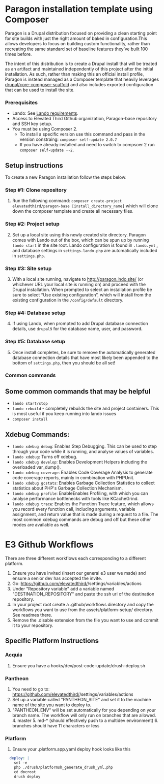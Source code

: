 # Paragon installation template using Composer

Paragon is a Drupal distribution focused on providing a clean starting point for site builds with just the right amount of baked in configuration.This allows developers to focus on building custom functionality, rather than recreating the same standard set of baseline features they’ve built 100 times before.

The intent of this distribution is to create a Drupal install that will be treated as an artifact and maintained independently of this project after the initial installation. As such, rather than making this an official install profile, Paragon is instead managed as a Composer template that heavily leverages [drupal/core-composer-scaffold](https://github.com/drupal/core-composer-scaffold) and also includes exported configuration that can be used to install the site.

### Prerequisites
- Lando: See [Lando requirements](https://docs.lando.dev/basics/installation.html).
- Access to Elevated Third Github organization, Paragon-base repository and SSH key setup.
- You must be using Composer 2.
  - To install a specific version use this command and pass in the version constraing: `composer self-update 2.0.7` 
  - If you have already installed and need to switch to compsoer 2 run `composer self-update --2`.

## Setup instructions

To create a new Paragon installation follow the steps below:

### Step #1: Clone repository
1. Run the following command:  `composer create-project elevatedthird/paragon-base [install_directory_name]` which will clone down the composer template and create all necessary files.

### Step #2: Project setup
2. Set up a local site using this newly created site directory. Paragon comes with Lando out of the box, which can be spun up by running `lando start` in the site root. Lando configuration is found in `.lando.yml` , and database settings in `settings.lando.php` are automatically included in `settings.php`.

### Step #3: Site setup
3. With a local site running, navigate to http://paragon.lndo.site/ (or whichever URL your local site is running on) and proceed with the Drupal installation. When prompted to select an installation profile be sure to select “Use existing configuration”, which will install from the existing configuration in the  `/config/default` directory.

### Step #4: Database setup
4. If using Lando, when prompted to add Drupal database connection details, use `drupal9` for the database name, user, and password.

### Step #5: Database setup
5. Once install completes, be sure to remove the automatically generated database connection details that have most likely been appended to the bottom of `settings.php`, then you should be all set!


### Common commands
## Some common commands that may be helpful
  - `lando start/stop`
  - `lando rebuild` - completely rebuilds the site and project containers. This is most useful if you keep running into lando issues
  - `composer install`

## Xdebug Commands:
  - `lando xdebug debug`: Enables Step Debugging. This can be used to step through your code while it is running, and analyse values of variables.
  - `lando xdebug`: Turns off xdebug.
  - `lando xdebug develop`: Enables Development Helpers including the overloaded var_dump().
  - `lando xdebug coverage`: Enables Code Coverage Analysis to generate code coverage reports, mainly in combination with PHPUnit.
  - `lando xdebug gcstats`: Enables Garbage Collection Statistics to collect statistics about PHP's Garbage Collection Mechanism.
  - `lando xdebug profile`: EnableEnables Profiling, with which you can analyse performance bottlenecks with tools like KCacheGrind.
  - `lando xdebug trace`: Enables the Function Trace feature, which allows you record every function call, including arguments, variable assignment, and return value that is made during a request to a file.
The most common xdebug commands are debug and off but these other modes are available as well.

# E3 Github Workflows
There are three different workflows each corresponding to a different platform.
1. Ensure you have invited (insert our general e3 user we made) and ensure a senior dev has accepted the invite.
2. Go: https://github.com/elevatedthird/<repo-name>/settings/variables/actions
3. Under "Repository variable" add a variable named "DESTINATION_REPOSITORY" and paste the ssh url of the destination repository.
4. In your project root create a .github/workflows directory and copy the workflows you want to use from the assets/platform-setup/<platform-name> directory. See readmes there.
4. Remove the .disable extension from the file you want to use and commit it to your repository.

## Specific Platform Instructions

### Acquia
1. Ensure you have a hooks/dev/post-code-update/drush-deploy.sh

### Pantheon
1. You need to go to: https://github.com/elevatedthird/<repo-name>/settings/variables/actions
2. Set up a variable called "PANTHEON_SITE" and set it to the machine name of the site you want to deploy to.
3. "PANTHEON_ENV" will be set automatically for you depending on your branch name. The workflow will only run on branches that are allowed.
    4. master
    5. md-* (should effectively push to a multidev environment)
    6. branches should have 11 characters or less

### Platform
1. Ensure your .platform.app.yaml deploy hook looks like this
```yaml
  deploy: |
    set -e
    php ./drush/platformsh_generate_drush_yml.php
    cd docroot
    drush deploy
```
